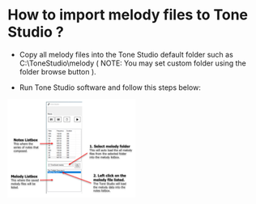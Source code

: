 
# How to import melody files to Tone Studio ?

- Copy all melody files into the Tone Studio default folder such as C:\ToneStudio\melody 
( NOTE: You may set custom folder using the folder browse button ).

- Run Tone Studio software and follow this steps below:

<img src="https://github.com/rickygai/tonestudio/blob/main/images/ToneStudio_HowToLoadMelodyFile.png" width=50% height=50%>
